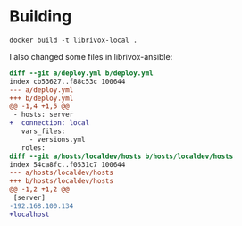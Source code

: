 # Building

```
docker build -t librivox-local .
```

I also changed some files in librivox-ansible:

```diff
diff --git a/deploy.yml b/deploy.yml
index cb53627..f88c53c 100644
--- a/deploy.yml
+++ b/deploy.yml
@@ -1,4 +1,5 @@
 - hosts: server
+  connection: local
   vars_files:
     - versions.yml
   roles:
diff --git a/hosts/localdev/hosts b/hosts/localdev/hosts
index 54ca8fc..f0531c7 100644
--- a/hosts/localdev/hosts
+++ b/hosts/localdev/hosts
@@ -1,2 +1,2 @@
 [server]
-192.168.100.134
+localhost
```
